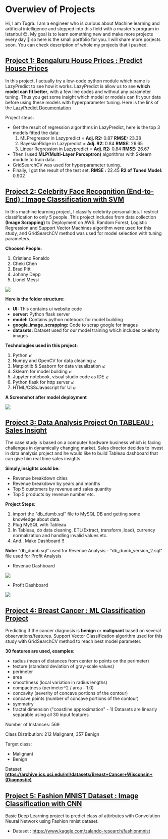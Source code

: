 # Overwiev of Projects

Hi, I am Tugra. I am a engineer who is curious about Machine learning and artificial intelligence and stepped into this field with a master's program in Istanbul :blush:. My goal is to learn something new and make more projects every day :muscle: so here is the small portfolio for you. I will share more porjects soon. You can check description of whole my projects that i pushed.
 
## [Project 1: Bengaluru House Prices : Predict House Prices](https://github.com/tugra-alp/Data-Science-Projects/tree/main/Project1-Bengaluru%20House%20Project)

In this project, I actually try a low-code python module which name is LazyPredict to see how it works. LazyPredict is allow us to see **which model can fit better**, with a few line codes and without any parameter tuning. Thus you get some insight which model or models can fit your data before using these models with hyperparameter tuning.
Here is the link of the [LazyPredict Documentation](https://lazypredict.readthedocs.io/en/latest/index.html)

Project steps:

- Get the result of regression algorithms in LazyPredict, here is the top 3 models fitted the data:
  1. MLPregressor in Lazypredict =  **Adj. R2:** 0.87 **RMSE:** 23.38 
  2. BayesianRidge in Lazypredict = **Adj. R2:** 0.84 **RMSE:** 26.65
  3. Linear Regression in Lazypredict = **Adj. R2:** 0.84 **RMSE:** 26.67
- Then I used **MLP(Multi-Layer Perceptron)** algorithms with Sklearn module to train data.
- GridSearchCV was used for hyperparameter tuning.
- Finally, I got the result of the test set.
   **RMSE :** 22.45
   **R2 of Tuned Model:** 0.902

## [Project 2: Celebrity Face Recognition (End-to-End) : Image Classification with SVM](https://github.com/tugra-alp/Data-Science-Projects/tree/main/Project2-Celebrity%20Face%20Recognition)
In this machine learning project, I classify celebrity personalities. I restrict classification to only 5 people. This project includes from data collection **(Image Scrapping)** to Deployment on AWS. Random Forest, Logistic Regression and Support Vector Machines algorithm were used for this study, and GridSearchCV method was used for model selection with tuning parameters.

**Choosen People:**
1. Cristiano Ronaldo
2. Cheki Chen
3. Brad Pitt
4. Johnny Depp
5. Lionel Messi

![](https://github.com/tugra-alp/Data-Science-Projects/blob/main/Project2-Celebrity%20Face%20Recognition/Project%20Outcome%20Screenshots/Celebrity%20Person%20Classifier%20Ex1.png)

**Here is the folder structure:**
* **UI:** This contains ui website code 
* **server:** Python flask server 
* **model:** Contains python notebook for model building 
* **google_image_scrapping:** Code to scrap google for images 
* **datasets:** Dataset used for our model training which includes celebrity images 

**Technologies used in this project:**
1. Python :arrow_lower_left:
2. Numpy and OpenCV for data cleaning :arrow_lower_left:
3. Matplotlib & Seaborn for data visualization :arrow_lower_left:
4. Sklearn for model building :arrow_lower_left:
5. Jupyter notebook, visual studio code as IDE :arrow_lower_left:
6. Python flask for http server :arrow_lower_left:
7. HTML/CSS/Javascript for UI :arrow_lower_left:

**A Screenshot after model deployment**

![](https://github.com/tugra-alp/Data-Science-Projects/blob/main/Project2-Celebrity%20Face%20Recognition/Project%20Outcome%20Screenshots/Model%20Deployment%20on%20AWS.jpg)

## [Project 3: Data Analysis Project On TABLEAU : Sales Insight](https://github.com/tugra-alp/Data-Science-Projects/tree/main/Project3-TABLEAU%20Data%20Analysis%20Project)

The case study is based on a computer hardware business which is facing challenges in dynamically changing market. Sales director decides to invest in data analysis project and he would like to build Tableau dashboard that can give him real time sales insights. 

**Simply,insights could be:**
 - Revenue breakdown cities
 - Revenue breakdown by years and months
 - Top 5 customers by revenue and sales quantity
 - Top 5 products by revenue number
  etc. 

**Project Steps:**

1. import the "db_dumb.sql" file to MySQL DB and getting some knowledge about data.
2. Plug MySQL with Tableau.
3. In Tableau, do data cleaning, ETL(Extract, transform ,load), currency normalization and handling invalid values etc.
4. And.. Make Dashboard !!

**Note:** "db_dumb.sql" used for Revenue Analysis - "db_dumb_version_2.sql" file used for Profit Analysis 
- Revenue Dashboard

![](https://github.com/tugra-alp/Data-Science-Projects/blob/main/Project3-TABLEAU%20Data%20Analysis%20Project/Dashboard%20-%20Revenue%20Analysis.png)

- Profit Dashboard

![](https://github.com/tugra-alp/Data-Science-Projects/blob/main/Project3-TABLEAU%20Data%20Analysis%20Project/Dashboard-Profit%20Analysis.png)


## [Project 4: Breast Cancer : ML Classification Project](https://github.com/tugra-alp/Data-Science-Projects/tree/main/Project4-Breast%20Cancer)

Predicting if the cancer diagnosis is **benign** or **malignant** based on several observations/features. Support Vector Classification algorithm used for this study with GridSearchCV method to reach best model parameter.

**30 features are used, examples:**

  - radius (mean of distances from center to points on the perimeter)
  - texture (standard deviation of gray-scale values)
  - perimeter
  - area
  - smoothness (local variation in radius lengths)
  - compactness (perimeter^2 / area - 1.0)
  - concavity (severity of concave portions of the contour)
  - concave points (number of concave portions of the contour)
  - symmetry 
  - fractal dimension ("coastline approximation" - 1)
Datasets are linearly separable using all 30 input features

Number of Instances: 569

Class Distribution: 212 Malignant, 357 Benign

Target class:

   - Malignant
   - Benign

Dataset: **https://archive.ics.uci.edu/ml/datasets/Breast+Cancer+Wisconsin+(Diagnostic)**


## [Project 5: Fashion MNIST Dataset : Image Classification with CNN](https://github.com/tugra-alp/Data-Science-Projects/tree/main/Project5-Fashion%20Mnist)

Basic Deep Learning project to predict class of attirbutes with Convolution Neural Network using Fashion mnist dataset.

- Dataset : https://www.kaggle.com/zalando-research/fashionmnist




